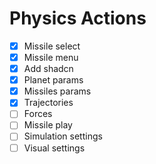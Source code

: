 # Physics Actions

- [x] Missile select
- [x] Missile menu
- [x] Add shadcn
- [x] Planet params
- [x] Missiles params
- [x] Trajectories
- [ ] Forces
- [ ] Missile play
- [ ] Simulation settings
- [ ] Visual settings